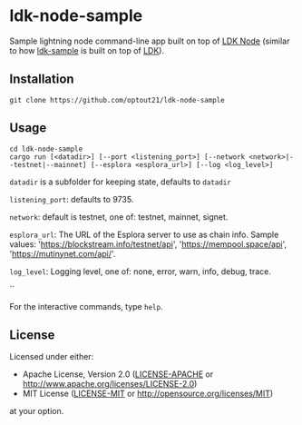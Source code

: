 # ldk-node-sample
Sample lightning node command-line app built on top of
[LDK Node](https://github.com/lightningdevkit/ldk-node)
(similar to how
[ldk-sample](https://github.com/lightningdevkit/ldk-sample)
is built on top of
[LDK](https://github.com/lightningdevkit/rust-lightning)).


## Installation
```
git clone https://github.com/optout21/ldk-node-sample
```

## Usage
```
cd ldk-node-sample
cargo run [<datadir>] [--port <listening_port>] [--network <network>|--testnet|--mainnet] [--esplora <esplora_url>] [--log <log_level>]
```

`datadir` is a subfolder for keeping state, defaults to `datadir`

`listening_port`: defaults to 9735.

`network`: default is testnet, one of: testnet, mainnet, signet.

`esplora_url`: The URL of the Esplora server to use as chain info. Sample values: 'https://blockstream.info/testnet/api', 'https://mempool.space/api', 'https://mutinynet.com/api/'.

`log_level`: Logging level, one of: none, error, warn, info, debug, trace.

``

For the interactive commands, type `help`.


## License

Licensed under either:

 * Apache License, Version 2.0 ([LICENSE-APACHE](LICENSE-APACHE) or http://www.apache.org/licenses/LICENSE-2.0)
 * MIT License ([LICENSE-MIT](LICENSE-MIT) or http://opensource.org/licenses/MIT)

at your option.
